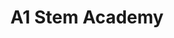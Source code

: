---
image: /assets/A1.jpg
title: A1 Stem Academy
summary: Specialize in Math, Physics, SAT/PSAT prep, Biology, and Chemistry, our goal is to help you achieve high scores and a deep understanding of the subject matter.
website: https://www.a1stemacademy.com
phone: 908-940-1855
rank: 1
---